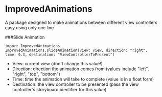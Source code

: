 # ImprovedAnimations

A package designed to make animations between different view controllers easy using only one line.

###Slide Animation
```
import ImprovedAnimations
ImprovedAnimations.slideAnimation(view: view, direction: "right", time: 0.3, destination: "ViewControllerToPresent")
```

 - View: current view (don't change this value!)
 - Direction: direction the animation comes from (values include "left", "right", "top", "bottom")
 - Time: time the animation will take to complete (value is in a float form)
 - Destination: the view controller to be presented (pass the view controller's storyboard identifier for this value)
 
